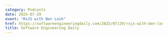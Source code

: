 ```yaml
---
category: Podcasts
date: 2025-07-29
event: "RxJS with Ben Lesh"
href: https://softwareengineeringdaily.com/2025/07/29/rxjs-with-ben-lesh
title: Software Engineering Daily
---
```

